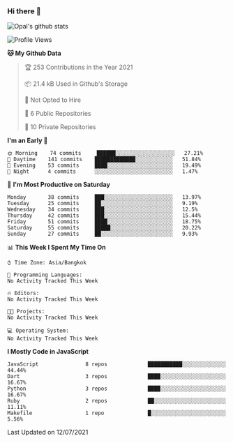 ### Hi there 👋

![Opal's github stats](https://github-readme-stats.vercel.app/api?username=coolkidneversleep&count_private=true&show_icons=true&theme=radical)


<!--START_SECTION:waka-->
![Profile Views](http://img.shields.io/badge/Profile%20Views-9-blue)

**🐱 My Github Data** 

> 🏆 253 Contributions in the Year 2021
 > 
> 📦 21.4 kB Used in Github's Storage 
 > 
> 🚫 Not Opted to Hire
 > 
> 📜 6 Public Repositories 
 > 
> 🔑 10 Private Repositories  
 > 
**I'm an Early 🐤** 

```text
🌞 Morning    74 commits     ██████░░░░░░░░░░░░░░░░░░░   27.21% 
🌆 Daytime    141 commits    █████████████░░░░░░░░░░░░   51.84% 
🌃 Evening    53 commits     ████░░░░░░░░░░░░░░░░░░░░░   19.49% 
🌙 Night      4 commits      ░░░░░░░░░░░░░░░░░░░░░░░░░   1.47%

```
📅 **I'm Most Productive on Saturday** 

```text
Monday       38 commits     ███░░░░░░░░░░░░░░░░░░░░░░   13.97% 
Tuesday      25 commits     ██░░░░░░░░░░░░░░░░░░░░░░░   9.19% 
Wednesday    34 commits     ███░░░░░░░░░░░░░░░░░░░░░░   12.5% 
Thursday     42 commits     ███░░░░░░░░░░░░░░░░░░░░░░   15.44% 
Friday       51 commits     ████░░░░░░░░░░░░░░░░░░░░░   18.75% 
Saturday     55 commits     █████░░░░░░░░░░░░░░░░░░░░   20.22% 
Sunday       27 commits     ██░░░░░░░░░░░░░░░░░░░░░░░   9.93%

```


📊 **This Week I Spent My Time On** 

```text
⌚︎ Time Zone: Asia/Bangkok

💬 Programming Languages: 
No Activity Tracked This Week

🔥 Editors: 
No Activity Tracked This Week

🐱‍💻 Projects: 
No Activity Tracked This Week

💻 Operating System: 
No Activity Tracked This Week

```

**I Mostly Code in JavaScript** 

```text
JavaScript               8 repos             ███████████░░░░░░░░░░░░░░   44.44% 
Dart                     3 repos             ████░░░░░░░░░░░░░░░░░░░░░   16.67% 
Python                   3 repos             ████░░░░░░░░░░░░░░░░░░░░░   16.67% 
Ruby                     2 repos             ██░░░░░░░░░░░░░░░░░░░░░░░   11.11% 
Makefile                 1 repo              █░░░░░░░░░░░░░░░░░░░░░░░░   5.56%

```



 Last Updated on 12/07/2021
<!--END_SECTION:waka-->
